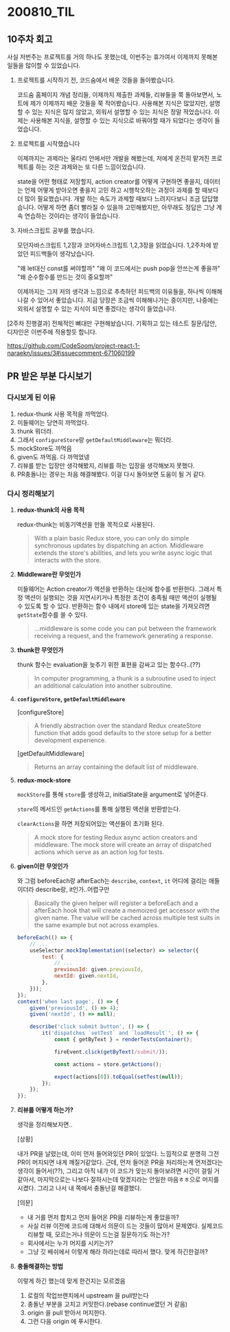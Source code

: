 200810_TIL
===

10주차 회고
---

사실 저번주는 프로젝트를 거의 하나도 못했는데, 이번주는 휴가여서 이제까지 못해본 일들을 많이할 수 있었습니다.

1. 프로젝트를 시작하기 전, 코드숨에서 배운 것들을 돌아봤습니다.

    코드숨 홈페이지 개념 정리들, 이제까지 제출한 과제들, 리뷰들을 쭉 돌아보면서, 노트에 제가 이제까지 배운 것들을 쭉 적어봤습니다. 사용해본 지식은 많았지만, 설명할 수 있는 지식은 많지 않았고, 외워서 설명할 수 있는 지식은 정말 적었습니다. 이제는 사용해본 지식을, 설명할 수 있는 지식으로 바꿔야할 때가 되었다는 생각이 들었습니다.

2. 프로젝트를 시작했습니다

    이제까지는 과제라는 울타리 안에서만 개발을 해봤는데, 저에게 온전히 맡겨진 프로젝트를 하는 것은 과제와는 또 다른 느낌이었습니다. 
    
    state을 어떤 형태로 저장할지, action creator를 어떻게 구현하면 좋을지, 데이터는 언제 어떻게 받아오면 좋을지 고민 하고 시행착오하는 과정이 과제를 할 때보다 더 많이 필요했습니다. 개발 하는 속도가 과제할 때보다 느려지다보니 조금 답답했습니다. 어떻게 하면 좀더 빨라질 수 있을까 고민해봤지만, 아무래도 정답은 그냥 계속 연습하는 것이라는 생각이 들었습니다.

3. 자바스크립트 공부를 했습니다.

    모던자바스크립트 1,2장과 코어자바스크립트 1,2,3장을 읽었습니다. 1,2주차에 받았던 피드백들이 생각났습니다. 

    "왜 let대신 const를 써야할까" 
    "왜 이 코드에서는 push pop을 안쓰는게 좋을까"
    "왜 순수함수를 만드는 것이 중요할까"
    
    이제까지는 그저 저의 생각과 느낌으로 추측하던 피드백의 이유들을, 하나씩 이해해 나갈 수 있어서 좋았습니다. 지금 당장은 조금씩 이해해나가는 중이지만, 나중에는 외워서 설명할 수 있는 지식이 되면 좋겠다는 생각이 들었습니다.

[2주차 진행결과]
전체적인 뼈대만 구현해놨습니다. 기획하고 있는 테스트 질문/답안, 디자인은 이번주에 적용할듯 합니다.

https://github.com/CodeSoom/project-react-1-naraekn/issues/3#issuecomment-671060199


PR 받은 부분 다시보기
---

### 다시보게 된 이유
1. redux-thunk 사용 목적을 까먹었다.
2. 미들웨어는 당연히 까먹었다.
3. thunk 뭐더라.
4. 그래서 `configureStore`랑 `getDefaultMiddleware`는 뭐더라.
5. mockStore도 까먹음
6. given도 까먹음. 다 까먹었넹
7. 리뷰를 받는 입장만 생각해봤지, 리뷰를 하는 입장을 생각해보지 못했다.
8. PR충돌나는 경우는 처음 해결해봤다. 이걸 다시 돌아보면 도움이 될 거 같다.


### 다시 정리해보기
1. **redux-thunk의 사용 목적**

    redux-thunk는 비동기액션을 만들 목적으로 사용된다.

    > With a plain basic Redux store, you can only do simple synchronous updates by dispatching an action. Middleware extends the store's abilities, and lets you write async logic that interacts with the store.

2. **Middleware란 무엇인가**

    미들웨어는 Action creator가 액션을 반환하는 대신에 함수를 반환한다. 그래서 특정 액션이 실행되는 것을 지연시키거나 특정한 조건이 충족될 때만 액션이 실행될 수 있도록 할 수 있다. 반환하는 함수 내에서 store에 있는 state을 가져오려면 `getState`함수를 쓸 수 있다.

    > ...middleware is some code you can put between the framework receiving a request, and the framework generating a response.
    
3.  **thunk란 무엇인가**
    
    thunk 함수는 evaluation을 늦추기 위한 표현을 감싸고 있는 함수다..(??)

    > In computer programming, a thunk is a subroutine used to inject an additional calculation into another subroutine.

4. **`configureStore`, `getDefaultMiddleware`**

    [configureStore]
    > A friendly abstraction over the standard Redux createStore function that adds good defaults to the store setup for a better development experience.

    [getDefaultMiddleware]
    > Returns an array containing the default list of middleware.

5. **redux-mock-store**

    `mockStore`를 통해 `store`를 생성하고, initialState을 argument로 넣어준다.

    `store`의 메서드인 `getActions`를 통해 실행된 액션을 반환받는다. 

    `clearActions`을 하면 저장되어있는 액션들이 초기화 된다.

    > A mock store for testing Redux async action creators and middleware. The mock store will create an array of dispatched actions which serve as an action log for tests.

6. **given이란 무엇인가**

    와 그럼 beforeEach랑 afterEach는 `describe`, `context`, `it` 어디에 걸리는 애들이더라 describe랑, it인가..어렵구만
    
    > Basically the given helper will register a beforeEach and a afterEach hook that will create a memoized get accessor with the given name. The value will be cached across multiple test suits in the same example but not across examples.

    ```javascript
    beforeEach(() => {
        // ...
        useSelector.mockImplementation((selector) => selector({
            test: {
                // ...
                previousId: given.previousId,
                nextId: given.nextId,
            },
        }));
    });
    context('when last page', () => {
        given('previousId', () => 4);
        given('nextId', () => null);

        describe('click submit button', () => {
            it('dispatches `setTest` and `loadResult`', () => {
                const { getByText } = renderTestsContainer();

                fireEvent.click(getByText(/submit/));

                const actions = store.getActions();

                expect(actions[0]).toEqual(setTest(null));
            });
        });
    });
    ```

7. **리뷰를 어떻게 하는가?**

    생각을 정리해보자면..

    [상황]

    내가 PR을 날렸는데, 이미 먼저 들어와있던 PR이 있었다. 느낌적으로 분명히 그전 PR이 머지되면 내게 깨질거같았다. 근데, 먼저 들어온 PR을 처리하는게 먼저겠다는 생각이 들어서(??), 그리고 아직 내가 이 코드가 맞는지 돌아보려면 시간이 걸릴 거 같아서, 마지막으로는 나보다 잘하시는데 맞겠지라는 안일한 마음ㅎㅎ으로 머지를 시켰다. 그리고 나서 내 쪽에서 충돌난걸 해결했다.

    [의문]
    
    * 내 거를 먼저 합치고 먼저 들어온 PR을 리뷰하는게 좋았을까?
    * 사실 리뷰 이전에 코드에 대해서 의문이 드는 것들이 많아서 문제였다. 실제코드 리뷰할 때, 모르는거나 의문이 드는걸 질문하기도 하는가? 
    * 회사에서는 누가 머지를 시키는가? 
    * 그냥 깃 배쉬에서 이렇게 해라 하라는데로 따라서 했다. 맞게 하긴한걸까?

8. **충돌해결하는 방법**

    이렇게 하긴 했는데 맞게 한건지는 모르겠음
    1. 로컬의 작업브랜치에서 upstream 을 pull받는다 
    2. 충돌난 부분을 고치고 커밋한다.(rebase continue였던 거 같음)
    3. origin 을 pull 받아서 머지한다.
    4. 그런 다음 origin 에 푸시한다.

